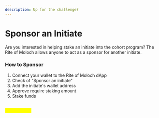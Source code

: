 ```yaml
---
description: Up for the challenge?
---
```


# Sponsor an Initiate

Are you interested in helping stake an initiate into the cohort program? The Rite of Moloch allows anyone to act as a sponsor for another initiate.

### How to Sponsor

1. Connect your wallet to the Rite of Moloch dApp
2. Check of "Sponsor an initiate"
3. Add the initiate's wallet address
4. Approve require staking amount
5. Stake funds

\
<mark style="color:yellow;">{Screenshot}</mark>
